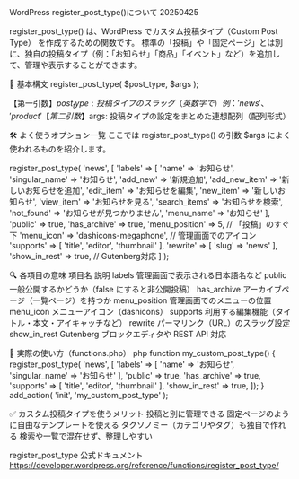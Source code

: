 WordPress register_post_type()について 20250425

register_post_type() は、WordPress でカスタム投稿タイプ（Custom Post Type） を作成するための関数です。
標準の「投稿」や「固定ページ」とは別に、独自の投稿タイプ（例：「お知らせ」「商品」「イベント」など）を追加して、管理や表示することができます。

🌟 基本構文
register_post_type( $post_type, $args );

【第一引数】$post_type: 投稿タイプのスラッグ（英数字で）例：'news'、'product'
【第二引数】$args: 投稿タイプの設定をまとめた連想配列（配列形式）

🛠 よく使うオプション一覧
ここでは register_post_type() の引数 $args によく使われるものを紹介します。

<!-- 第一引数'news', 第二引数$args -->
register_post_type( 'news', [
  'labels' => [
    'name' => 'お知らせ',
    'singular_name' => 'お知らせ',
    'add_new' => '新規追加',
    'add_new_item' => '新しいお知らせを追加',
    'edit_item' => 'お知らせを編集',
    'new_item' => '新しいお知らせ',
    'view_item' => 'お知らせを見る',
    'search_items' => 'お知らせを検索',
    'not_found' => 'お知らせが見つかりません',
    'menu_name' => 'お知らせ'
  ],
  'public' => true,
  'has_archive' => true,
  'menu_position' => 5, // 「投稿」のすぐ下
  'menu_icon' => 'dashicons-megaphone', // 管理画面でのアイコン
  'supports' => [ 'title', 'editor', 'thumbnail' ],
  'rewrite' => [ 'slug' => 'news' ],
  'show_in_rest' => true, // Gutenberg対応
] );

🔍 各項目の意味
項目名	            説明
labels	            管理画面で表示される日本語名など
public	            一般公開するかどうか（false にすると非公開投稿）
has_archive	        アーカイブページ（一覧ページ）を持つか
menu_position	    管理画面でのメニューの位置
menu_icon	        メニューアイコン（dashicons）
supports	        利用する編集機能（タイトル・本文・アイキャッチなど）
rewrite	            パーマリンク（URL）のスラッグ設定
show_in_rest	    Gutenberg ブロックエディタや REST API 対応

🧪 実際の使い方（functions.php）
php
function my_custom_post_type() {
  register_post_type( 'news', [
    'labels' => [ 'name' => 'お知らせ', 'singular_name' => 'お知らせ' ],
    'public' => true,
    'has_archive' => true,
    'supports' => [ 'title', 'editor', 'thumbnail' ],
    'show_in_rest' => true,
  ]);
}
add_action( 'init', 'my_custom_post_type' );

✅ カスタム投稿タイプを使うメリット
投稿と別に管理できる
固定ページのように自由なテンプレートを使える
タクソノミー（カテゴリやタグ）も独自で作れる
検索や一覧で混在せず、整理しやすい

register_post_type 公式ドキュメント
https://developer.wordpress.org/reference/functions/register_post_type/